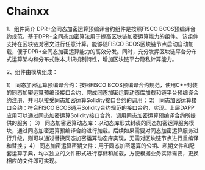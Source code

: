 # Chainxx

1、组件简介
DPR+全同态加密运算预编译合约组件是按照FISCO BCOS预编译合约规范，基于DPR+全同态加密算法用于提高区块链加密运算能力的组件。
该组件支持在区块链对密文进行任意计算。能够随FISCO BCOS区块链节点启动自动加载，便于DPR+全同态加密运算能力的高效分发。同时，充分发挥区块链平台分布式运算架构和分布式账本共识机制特性，增加区块链平台隐私计算能力。

2、组件由模块组成：

1）	同态加密运算预编译合约：按照FISCO BCOS预编译合约规范，使用C++封装的同态加密运算预编译接口合约，完成同态加密运算动态库加载和链平台预编译合约注册，并可以接受同态加密运算Solidity接口合约的调用；
2）	同态加密运算接口合约：符合FISCO BCOS通用Solidity合约规范的接口合约，实现。上层DAPP应用可以通过同态加密运算Solidity接口合约，调用同态加密运算预编译合约所提供的服务；
3）	同态加密运算动态库：以动态库形式封装的同态加密运算服务模块，通过同态加密运算预编译合约进行加载。后续如果需要对同态加密运算服务进行升级，则可以通过替换同态加密运算动态库实现，无需对区块链节点进行重编译和替换；
4）	同态加密运算密钥文件：用于同态加密运算的公钥、私钥文件和配套运算字典，均以独立的文件形式进行存储和加载，方便根据业务实际需要，更换相应的文件即可实现。
